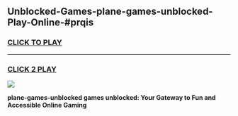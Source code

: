 
## Unblocked-Games-plane-games-unblocked-Play-Online-#prqis
<h3>
<a href="https://premium.freeplayer.one?title=plane-games-unblocked&ref=27F">CLICK TO PLAY</a></h3>
<hr>

<h3>
<a href="https://premium.freeplayer.one?title=plane-games-unblocked&ref=27F">CLICK 2 PLAY</a>
  
</h3>

<a href="https://premium.freeplayer.one?title=plane-games-unblocked&ref=27F"><img src="https://clearcache.store/games.png"></a>


**plane-games-unblocked games unblocked: Your Gateway to Fun and Accessible Online Gaming**
